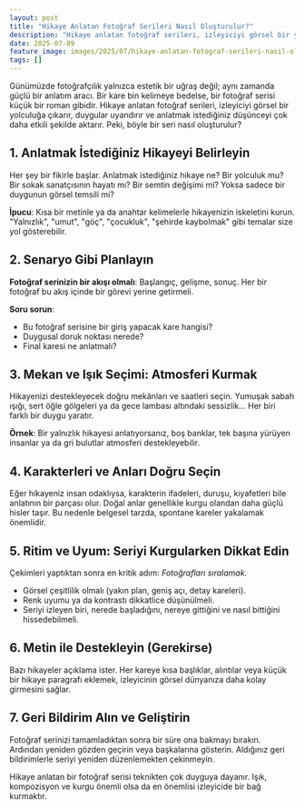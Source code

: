 ```yaml
---
layout: post
title: "Hikaye Anlatan Fotoğraf Serileri Nasıl Oluşturulur?"
description: "Hikaye anlatan fotoğraf serileri, izleyiciyi görsel bir yolculuğa çıkarır, duygular uyandırır ve anlatmak istediğiniz düşünceyi çok daha etkili şekilde aktarır."
date: 2025-07-09
feature_image: images/2025/07/hikaye-anlatan-fotograf-serileri-nasil-olusturulur.jpg
tags: []
---
```


Günümüzde fotoğrafçılık yalnızca estetik bir uğraş değil; aynı zamanda güçlü bir anlatım aracı. Bir kare bin kelimeye bedelse, bir fotoğraf serisi küçük bir roman gibidir. Hikaye anlatan fotoğraf serileri, izleyiciyi görsel bir yolculuğa çıkarır, duygular uyandırır ve anlatmak istediğiniz düşünceyi çok daha etkili şekilde aktarır. Peki, böyle bir seri nasıl oluşturulur?

<!--more-->

## 1. Anlatmak İstediğiniz Hikayeyi Belirleyin

Her şey bir fikirle başlar. Anlatmak istediğiniz hikaye ne? Bir yolculuk mu? Bir sokak sanatçısının hayatı mı? Bir semtin değişimi mi? Yoksa sadece bir duygunun görsel temsili mi?

**İpucu**: Kısa bir metinle ya da anahtar kelimelerle hikayenizin iskeletini kurun. "Yalnızlık", "umut", "göç", "çocukluk", "şehirde kaybolmak" gibi temalar size yol gösterebilir.

## 2. Senaryo Gibi Planlayın

**Fotoğraf serinizin bir akışı olmalı**: Başlangıç, gelişme, sonuç. Her bir fotoğraf bu akış içinde bir görevi yerine getirmeli.

**Soru sorun**:
- Bu fotoğraf serisine bir giriş yapacak kare hangisi?
- Duygusal doruk noktası nerede?
- Final karesi ne anlatmalı?

## 3. Mekan ve Işık Seçimi: Atmosferi Kurmak

Hikayenizi destekleyecek doğru mekânları ve saatleri seçin. Yumuşak sabah ışığı, sert öğle gölgeleri ya da gece lambası altındaki sessizlik… Her biri farklı bir duygu yaratır.

**Örnek**: Bir yalnızlık hikayesi anlatıyorsanız, boş banklar, tek başına yürüyen insanlar ya da gri bulutlar atmosferi destekleyebilir.

## 4. Karakterleri ve Anları Doğru Seçin

Eğer hikayeniz insan odaklıysa, karakterin ifadeleri, duruşu, kıyafetleri bile anlatının bir parçası olur. Doğal anlar genellikle kurgu olandan daha güçlü hisler taşır. Bu nedenle belgesel tarzda, spontane kareler yakalamak önemlidir.

## 5. Ritim ve Uyum: Seriyi Kurgularken Dikkat Edin

Çekimleri yaptıktan sonra en kritik adım: *Fotoğrafları sıralamak*.

- Görsel çeşitlilik olmalı (yakın plan, geniş açı, detay kareleri).
- Renk uyumu ya da kontrastı dikkatlice düşünülmeli.
- Seriyi izleyen biri, nerede başladığını, nereye gittiğini ve nasıl bittiğini hissedebilmeli.

## 6. Metin ile Destekleyin (Gerekirse)

Bazı hikayeler açıklama ister. Her kareye kısa başlıklar, alıntılar veya küçük bir hikaye paragrafı eklemek, izleyicinin görsel dünyanıza daha kolay girmesini sağlar.

## 7. Geri Bildirim Alın ve Geliştirin

Fotoğraf serinizi tamamladıktan sonra bir süre ona bakmayı bırakın. Ardından yeniden gözden geçirin veya başkalarına gösterin. Aldığınız geri bildirimlerle seriyi yeniden düzenlemekten çekinmeyin.

Hikaye anlatan bir fotoğraf serisi teknikten çok duyguya dayanır. Işık, kompozisyon ve kurgu önemli olsa da en önemlisi izleyicide bir bağ kurmaktır.